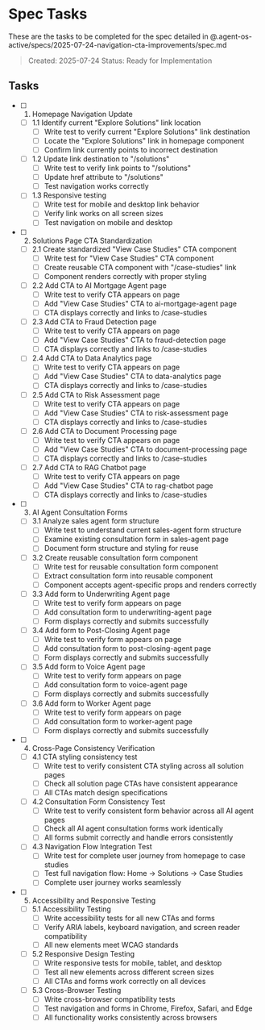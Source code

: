 # Spec Tasks

These are the tasks to be completed for the spec detailed in @.agent-os-active/specs/2025-07-24-navigation-cta-improvements/spec.md

> Created: 2025-07-24
> Status: Ready for Implementation

## Tasks

- [ ] 1. Homepage Navigation Update
  - [ ] 1.1 Identify current "Explore Solutions" link location
    - [ ] Write test to verify current "Explore Solutions" link destination
    - [ ] Locate the "Explore Solutions" link in homepage component
    - [ ] Confirm link currently points to incorrect destination
  - [ ] 1.2 Update link destination to "/solutions"
    - [ ] Write test to verify link points to "/solutions"
    - [ ] Update href attribute to "/solutions"
    - [ ] Test navigation works correctly
  - [ ] 1.3 Responsive testing
    - [ ] Write test for mobile and desktop link behavior
    - [ ] Verify link works on all screen sizes
    - [ ] Test navigation on mobile and desktop

- [ ] 2. Solutions Page CTA Standardization
  - [ ] 2.1 Create standardized "View Case Studies" CTA component
    - [ ] Write test for "View Case Studies" CTA component
    - [ ] Create reusable CTA component with "/case-studies" link
    - [ ] Component renders correctly with proper styling
  - [ ] 2.2 Add CTA to AI Mortgage Agent page
    - [ ] Write test to verify CTA appears on page
    - [ ] Add "View Case Studies" CTA to ai-mortgage-agent page
    - [ ] CTA displays correctly and links to /case-studies
  - [ ] 2.3 Add CTA to Fraud Detection page
    - [ ] Write test to verify CTA appears on page
    - [ ] Add "View Case Studies" CTA to fraud-detection page
    - [ ] CTA displays correctly and links to /case-studies
  - [ ] 2.4 Add CTA to Data Analytics page
    - [ ] Write test to verify CTA appears on page
    - [ ] Add "View Case Studies" CTA to data-analytics page
    - [ ] CTA displays correctly and links to /case-studies
  - [ ] 2.5 Add CTA to Risk Assessment page
    - [ ] Write test to verify CTA appears on page
    - [ ] Add "View Case Studies" CTA to risk-assessment page
    - [ ] CTA displays correctly and links to /case-studies
  - [ ] 2.6 Add CTA to Document Processing page
    - [ ] Write test to verify CTA appears on page
    - [ ] Add "View Case Studies" CTA to document-processing page
    - [ ] CTA displays correctly and links to /case-studies
  - [ ] 2.7 Add CTA to RAG Chatbot page
    - [ ] Write test to verify CTA appears on page
    - [ ] Add "View Case Studies" CTA to rag-chatbot page
    - [ ] CTA displays correctly and links to /case-studies

- [ ] 3. AI Agent Consultation Forms
  - [ ] 3.1 Analyze sales agent form structure
    - [ ] Write test to understand current sales-agent form structure
    - [ ] Examine existing consultation form in sales-agent page
    - [ ] Document form structure and styling for reuse
  - [ ] 3.2 Create reusable consultation form component
    - [ ] Write test for reusable consultation form component
    - [ ] Extract consultation form into reusable component
    - [ ] Component accepts agent-specific props and renders correctly
  - [ ] 3.3 Add form to Underwriting Agent page
    - [ ] Write test to verify form appears on page
    - [ ] Add consultation form to underwriting-agent page
    - [ ] Form displays correctly and submits successfully
  - [ ] 3.4 Add form to Post-Closing Agent page
    - [ ] Write test to verify form appears on page
    - [ ] Add consultation form to post-closing-agent page
    - [ ] Form displays correctly and submits successfully
  - [ ] 3.5 Add form to Voice Agent page
    - [ ] Write test to verify form appears on page
    - [ ] Add consultation form to voice-agent page
    - [ ] Form displays correctly and submits successfully
  - [ ] 3.6 Add form to Worker Agent page
    - [ ] Write test to verify form appears on page
    - [ ] Add consultation form to worker-agent page
    - [ ] Form displays correctly and submits successfully

- [ ] 4. Cross-Page Consistency Verification
  - [ ] 4.1 CTA styling consistency test
    - [ ] Write test to verify consistent CTA styling across all solution pages
    - [ ] Check all solution page CTAs have consistent appearance
    - [ ] All CTAs match design specifications
  - [ ] 4.2 Consultation Form Consistency Test
    - [ ] Write test to verify consistent form behavior across all AI agent pages
    - [ ] Check all AI agent consultation forms work identically
    - [ ] All forms submit correctly and handle errors consistently
  - [ ] 4.3 Navigation Flow Integration Test
    - [ ] Write test for complete user journey from homepage to case studies
    - [ ] Test full navigation flow: Home → Solutions → Case Studies
    - [ ] Complete user journey works seamlessly

- [ ] 5. Accessibility and Responsive Testing
  - [ ] 5.1 Accessibility Testing
    - [ ] Write accessibility tests for all new CTAs and forms
    - [ ] Verify ARIA labels, keyboard navigation, and screen reader compatibility
    - [ ] All new elements meet WCAG standards
  - [ ] 5.2 Responsive Design Testing
    - [ ] Write responsive tests for mobile, tablet, and desktop
    - [ ] Test all new elements across different screen sizes
    - [ ] All CTAs and forms work correctly on all devices
  - [ ] 5.3 Cross-Browser Testing
    - [ ] Write cross-browser compatibility tests
    - [ ] Test navigation and forms in Chrome, Firefox, Safari, and Edge
    - [ ] All functionality works consistently across browsers
